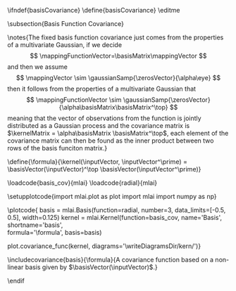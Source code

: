 \ifndef{basisCovariance}
\define{basisCovariance}
\editme

\subsection{Basis Function Covariance}

\notes{The fixed basis function covariance just comes from the properties of a multivariate Gaussian, if we decide 
$$
\mappingFunctionVector=\basisMatrix\mappingVector
$$
and then we assume
$$
\mappingVector \sim \gaussianSamp{\zerosVector}{\alpha\eye}
$$
then it follows from the properties of a multivariate Gaussian that
$$
\mappingFunctionVector \sim \gaussianSamp{\zerosVector}{\alpha\basisMatrix\basisMatrix^\top}
$$
meaning that the vector of observations from the function is jointly distributed as a Gaussian process and the covariance matrix is $\kernelMatrix = \alpha\basisMatrix \basisMatrix^\top$, each element of the covariance matrix can then be found as the inner product between two rows of the basis funciton matrix.}

\define{\formula}{\kernel(\inputVector, \inputVector^\prime) = \basisVector(\inputVector)^\top \basisVector(\inputVector^\prime)}

\loadcode{basis_cov}{mlai}
\loadcode{radial}{mlai}

\setupplotcode{import mlai.plot as plot
import mlai
import numpy as np}

\plotcode{
basis = mlai.Basis(function=radial, 
                   number=3,
	               data_limits=[-0.5, 0.5], 
                   width=0.125)
kernel = mlai.Kernel(function=basis_cov,
                     name='Basis',
                     shortname='basis',					 
                     formula='\formula',
					 basis=basis)
					 
plot.covariance_func(kernel, diagrams='\writeDiagramsDir/kern/')}


\includecovariance{basis}{\formula}{A covariance function based on a non-linear basis given by $\basisVector(\inputVector)$.}


\endif
